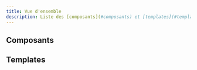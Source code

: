 ```yaml
---
title: Vue d'ensemble
description: Liste des [composants](#composants) et [templates](#templates) disponibles.
---
```


## Composants

<vue-file file="list-components"></vue-file>

## Templates

<vue-file file="list-templates"></vue-file>
